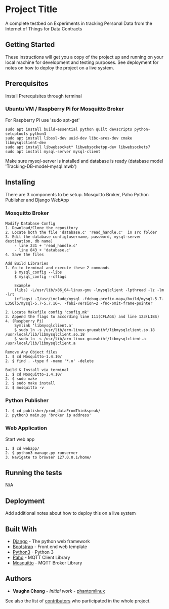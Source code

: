 # Project Title

A complete testbed on Experiments in tracking Personal Data from the Internet of Things for Data Contracts

## Getting Started

These instructions will get you a copy of the project up and running on your local machine for development and testing purposes. See deployment for notes on how to deploy the project on a live system.

## Prerequisites

Install Prerequisites through terminal

### Ubuntu VM / Raspberry Pi for Mosquitto Broker
For Raspberry Pi use 'sudo apt-get'
```
sudo apt install build-essential python quilt devscripts python-setuptools python3
sudo apt install libssl-dev uuid-dev libc-ares-dev cmake libmysqlclient-dev
sudo apt install libwebsocket* libwebsocketpp-dev libwebsockets7
sudo apt install mysql-server mysql-client
```
Make sure mysql-server is installed and database is ready (database model 'Tracking-DB-model-mysql.mwb')

## Installing

There are 3 components to be setup. Mosquitto Broker, Paho Python Publisher and Django WebApp

### Mosquitto Broker
```
Modify Database Config
1. Download/Clone the repository
2. Locate both the file 'database.c' 'read_handle.c'  in src folder
3. Edit the database config(username, password, mysql-server destination, db name)
    - line 231 + 'read_handle.c'
    - line 843 + 'database.c'
4. Save the files

Add Build Libraries
1. Go to terminal and execute these 2 commands
    $ mysql_config --libs
    $ mysql_config --cflags

    Example
    (libs) -L/usr/lib/x86_64-linux-gnu -lmysqlclient -lpthread -lz -lm -lrt
    (cflags) -I/usr/include/mysql -fdebug-prefix-map=/build/mysql-5.7-L3SQl5/mysql-5.7-5.7.16=. -fabi-version=2 -fno-omit-frame-pointer

2. Locate Makefile config 'config.mk'
3. Append the flags to according line 111(CFLAGS) and line 123(LIBS)
4. (Raspberry Pi)
    Symlink 'libmysqlclient.a'
    $ sudo ln -s /usr/lib/arm-linux-gnueabihf/libmysqlclient.so.18        /usr/local/lib/libmysqlclient.so.18
    $ sudo ln -s /usr/lib/arm-linux-gnueabihf/libmysqlclient.a /usr/local/lib/libmysqlclient.a

Remove Any Object files
1. $ cd Mosquitto-1.4.10/
2. $ find . -type f -name '*.o' -delete

Build & Install via terminal
1. $ cd Mosquitto-1.4.10/
2. $ sudo make
2. $ sudo make install
3. $ mosquitto -v
```

### Python Publisher
```
1. $ cd publisher/prod_dataFromThinkspeak/
2. python3 main.py 'broker ip address'
```

### Web Application
Start web app
```
1. $ cd webapp/
2. $ python3 manage.py runserver
3. Navigate to browser 127.0.0.1/home/
```

## Running the tests

N/A

## Deployment

Add additional notes about how to deploy this on a live system

## Built With

* [Django](https://www.djangoproject.com) - The python web framework
* [Bootstrap](http://getbootstrap.com) - Front end web template
* [Python3](https://www.python.org/download/releases/3.0/) - Python 3
* [Paho](https://eclipse.org/paho/) - MQTT Client Library
* [Mosquitto](https://mosquitto.org) - MQTT Broker Library

## Authors

* **Vaughn Chong** - *Initial work* - [phantomlinux](https://github.com/phantomlinux)

See also the list of [contributors](https://github.com/PaoloMissier/IoT-tracking/graphs/contributors) who participated in the whole project.
